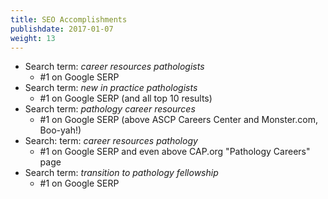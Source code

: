 ```yaml
---
title: SEO Accomplishments
publishdate: 2017-01-07
weight: 13
---
```


* Search term: *career resources pathologists*
    * #1 on Google SERP
* Search term: *new in practice pathologists*
    * #1 on Google SERP (and all top 10 results)
* Search term: *pathology career resources*
    * #1 on Google SERP (above ASCP Careers Center and Monster.com, Boo-yah!)
* Search: term: *career resources pathology*
    * #1 on Google SERP and even above CAP.org "Pathology Careers" page
* Search term: *transition to pathology fellowship*
    * #1 on Google SERP